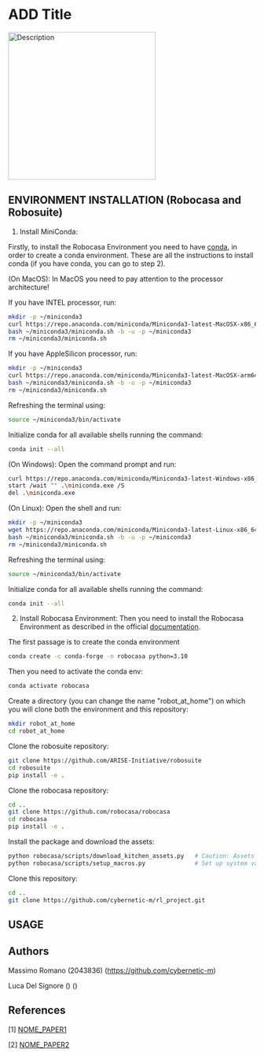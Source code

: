 # ADD Title

<img src="" alt="Description" width="300" height = "300" />


## ENVIRONMENT INSTALLATION (Robocasa and Robosuite)


1. Install MiniConda: 

Firstly, to install the Robocasa Environment you need to have [conda](https://docs.conda.io/projects/conda/en/latest/user-guide/install/index.html), in order to create a conda environment. These are all the instructions to install conda (if you have conda, you can go to step 2).

(On MacOS): 
In MacOS you need to pay attention to the processor architecture!

If you have INTEL processor, run:
 ```sh 
mkdir -p ~/miniconda3
curl https://repo.anaconda.com/miniconda/Miniconda3-latest-MacOSX-x86_64.sh -o ~/miniconda3/miniconda.sh
bash ~/miniconda3/miniconda.sh -b -u -p ~/miniconda3
rm ~/miniconda3/miniconda.sh
 ```
If you have AppleSilicon processor, run:
 ```sh 
mkdir -p ~/miniconda3
curl https://repo.anaconda.com/miniconda/Miniconda3-latest-MacOSX-arm64.sh -o ~/miniconda3/miniconda.sh
bash ~/miniconda3/miniconda.sh -b -u -p ~/miniconda3
rm ~/miniconda3/miniconda.sh
 ```
 Refreshing the terminal using:
  ```sh 
 source ~/miniconda3/bin/activate
  ```
Initialize conda for all available shells running the command:
  ```sh 
 conda init --all
  ```

(On Windows):
Open the command prompt and run:
  ```sh 
curl https://repo.anaconda.com/miniconda/Miniconda3-latest-Windows-x86_64.exe -o .\miniconda.exe
start /wait "" .\miniconda.exe /S
del .\miniconda.exe
  ```

(On Linux):
Open the shell and run:
  ```sh 
mkdir -p ~/miniconda3
wget https://repo.anaconda.com/miniconda/Miniconda3-latest-Linux-x86_64.sh -O ~/miniconda3/miniconda.sh
bash ~/miniconda3/miniconda.sh -b -u -p ~/miniconda3
rm ~/miniconda3/miniconda.sh
  ```
Refreshing the terminal using:
  ```sh 
 source ~/miniconda3/bin/activate
  ```
Initialize conda for all available shells running the command:
  ```sh 
 conda init --all
  ```

2. Install Robocasa Environment:
Then you need to install the Robocasa Environment as described in the official [documentation](link1).

The first passage is to create the conda environment

  ```sh 
 conda create -c conda-forge -n robocasa python=3.10
  ```

Then you need to activate the conda env:

 ```sh 
 conda activate robocasa
  ```

Create a directory (you can change the name "robot_at_home") on which you will clone both the environment and this repository:

 ```sh 
 mkdir robot_at_home
 cd robot_at_home
  ```

Clone the robosuite repository:

 ```sh 
git clone https://github.com/ARISE-Initiative/robosuite
cd robosuite
pip install -e .
```

Clone the robocasa repository:

 ```sh 
cd ..
git clone https://github.com/robocasa/robocasa
cd robocasa
pip install -e .
```

Install the package and download the assets:

 ```sh 
python robocasa/scripts/download_kitchen_assets.py   # Caution: Assets to be downloaded are around 5GB.
python robocasa/scripts/setup_macros.py              # Set up system variables.
```

Clone this repository:

 ```sh 
cd ..
git clone https://github.com/cybernetic-m/rl_project.git
```









## USAGE


## Authors
Massimo Romano (2043836) (https://github.com/cybernetic-m) 

Luca Del Signore () ()

## References

[1] [NOME_PAPER1](link1)

[2] [NOME_PAPER2](link2)



